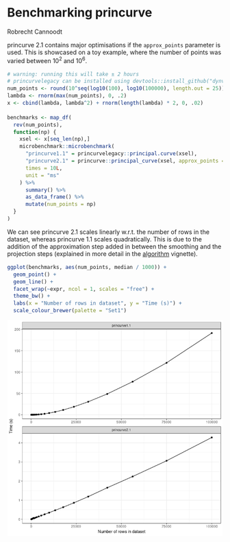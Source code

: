 Benchmarking princurve
================
Robrecht Cannoodt

<!-- github markdown using
rmarkdown::render("vignettes/benchmarks.Rmd", output_format = "github_document")
-->
princurve 2.1 contains major optimisations if the `approx_points` parameter is used. This is showcased on a toy example, where the number of points was varied between 10<sup>2</sup> and 10<sup>6</sup>.

``` r
# warning: running this will take ± 2 hours
# princurvelegacy can be installed using devtools::install_github("dynverse/princurve@legacy")
num_points <- round(10^seq(log10(100), log10(100000), length.out = 25))
lambda <- rnorm(max(num_points), 0, .2)
x <- cbind(lambda, lambda^2) + rnorm(length(lambda) * 2, 0, .02)

benchmarks <- map_df(
  rev(num_points),
  function(np) {
    xsel <- x[seq_len(np),]
    microbenchmark::microbenchmark(
      "princurve1.1" = princurvelegacy::principal.curve(xsel),
      "princurve2.1" = princurve::principal_curve(xsel, approx_points = 100),
      times = 10L,
      unit = "ms"
    ) %>%
      summary() %>%
      as_data_frame() %>%
      mutate(num_points = np)
  }
)
```

We can see princurve 2.1 scales linearly w.r.t. the number of rows in the dataset, whereas princurve 1.1 scales quadratically. This is due to the addition of the approximation step added in between the smoothing and the projection steps (explained in more detail in the [algorithm](algorithm.md) vignette).

``` r
ggplot(benchmarks, aes(num_points, median / 1000)) +
  geom_point() +
  geom_line() +
  facet_wrap(~expr, ncol = 1, scales = "free") +
  theme_bw() +
  labs(x = "Number of rows in dataset", y = "Time (s)") +
  scale_colour_brewer(palette = "Set1")
```

![](benchmarks_files/figure-markdown_github/compare-1.png)

